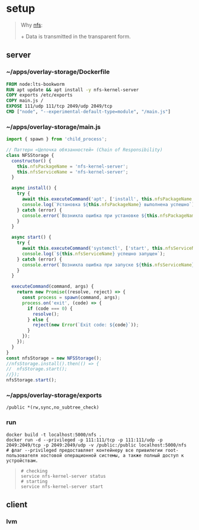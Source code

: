 # setup

> Why [nfs](https://sungup.github.io/2020/01/15/How-to-Setup-the-NFS-on-Ubuntu.html):
>
> \+ Data is transmitted in the transparent form.

## server
### ~/apps/overlay-storage/Dockerfile
```dockerfile
FROM node:lts-bookworm
RUN apt update && apt install -y nfs-kernel-server
COPY exports /etc/exports
COPY main.js /
EXPOSE 111/udp 111/tcp 2049/udp 2049/tcp
CMD ["node", "--experimental-default-type=module", "/main.js"]
```

### ~/apps/overlay-storage/main.js
```javascript
import { spawn } from 'child_process';

// Паттерн «Цепочка обязанностей» (Chain of Responsibility)
class NFSStorage {
  constructor() {
    this.nfsPackageName = 'nfs-kernel-server';
    this.nfsServiceName = 'nfs-kernel-server';
  }

  async install() {
    try {
      await this.executeCommand('apt', ['install', this.nfsPackageName, '-y']);
      console.log(`Установка ${this.nfsPackageName} выполнена успешно`);
    } catch (error) {
      console.error(`Возникла ошибка при установке ${this.nfsPackageName}`);
    }
  }

  async start() {
    try {
      await this.executeCommand('systemctl', ['start', this.nfsServiceName]);
      console.log(`${this.nfsServiceName} успешно запущен`);
    } catch (error) {
      console.error(`Возникла ошибка при запуске ${this.nfsServiceName}`);
    }
  }

  executeCommand(command, args) {
    return new Promise((resolve, reject) => {
      const process = spawn(command, args);
      process.on('exit', (code) => {
        if (code === 0) {
          resolve();
        } else {
          reject(new Error(`Exit code: ${code}`));
        }
      });
    });
  }
}
const nfsStorage = new NFSStorage();
//nfsStorage.install().then(() => {
//  nfsStorage.start();
//});
nfsStorage.start();
```
### ~/apps/overlay-storage/exports
```
/public *(rw,sync,no_subtree_check)
```
### run
```shell
docker build -t localhost:5000/nfs .
docker run -d --privileged -p 111:111/tcp -p 111:111/udp -p 2049:2049/tcp -p 2049:2049/udp -v /public:/public localhost:5000/nfs
# флаг --privileged предоставляет контейнеру все привилегии root-пользователя хостовой операционной системы, а также полный доступ к устройствам.
```
>
> ```shell
> # checking 
> service nfs-kernel-server status
> # starting
> service nfs-kernel-server start
> ```
> 

## client
### lvm
